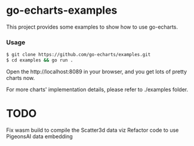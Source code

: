 # go-echarts-examples

This project provides some examples to show how to use go-echarts.


### Usage

```bash
$ git clone https://github.com/go-echarts/examples.git
$ cd examples && go run .
``` 

Open the http://localhost:8089 in your browser, and you get lots of pretty charts now.

For more charts' implementation details, please refer to ./examples folder.

# TODO

Fix wasm build to compile the Scatter3d data viz
Refactor code to use PigeonsAI data embedding
